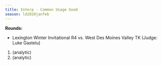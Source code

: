 ```yaml
---
title: Interp - Common Usage Good
season: ld2020janfeb
---
```


**Rounds:**
* Lexington Winter Invitational R4 vs. West Des Moines Valley TK (Judge: Luke Gastelu)

1. (analytic)
2. (analytic)